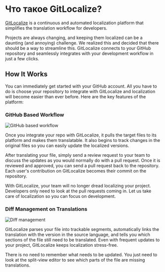 # Что такое GitLocalize?

[GitLocalize](https://gitlocalize.com) is a continuous and automated localization platform that simplifies the translation workflow for developers.

Projects are always changing, and keeping them localized can be a daunting (and annoying) challenge. We realized this and decided that there should be a way to streamline this. GitLocalize connects to your GitHub repository and seamlessly integrates with your development workflow in just a few clicks.

## How It Works

You can immediately get started with your GitHub account. All you have to do is choose your repository to integrate with GitLocalize and localization will become easier than ever before. Here are the key features of the platform:

### GitHub Based Workflow

![GitHub based workflow](/assets/img/about/flow.png)

Once you integrate your repo with GitLocalize, it pulls the target files to its platform and makes them translatable. It also begins to track changes in the original files so you can easily update the localized versions.

After translating your file, simply send a review request to your team to discuss the updates as you would normally do with a pull request. Once it is reviewed and approved, you can send a pull request back to the repository. Each user's contribution on GitLocalize becomes their commit on the repository.

With GitLocalize, your team will no longer dread localizing your project. Developers only need to look at the pull requests coming in. Let us take care of localization so you can focus on development.

### Diff Management on Translations

![Diff management](/assets/img/about/diff_management.png)

GitLocalize parses your file into trackable segments, automatically links the translation with the version in the source language, and tells you which sections of the file still need to be translated. Even with frequent updates to your project, GitLocalize keeps localization stress-free.

There is no need to remember what needs to be updated. You just need to look at the split-view editor to see which parts of the file are missing translations.

<!--
Thanks for taking the time to read about GitLocalize. Check back often, as we have more features lined up that are almost ready to go. We're very excited for these additions and think that you will be too!
-->
